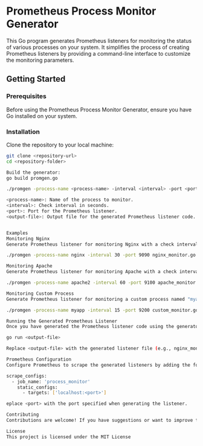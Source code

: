 # Prometheus Process Monitor Generator

This Go program generates Prometheus listeners for monitoring the status of various processes on your system. It simplifies the process of creating Prometheus listeners by providing a command-line interface to customize the monitoring parameters.

## Getting Started

### Prerequisites

Before using the Prometheus Process Monitor Generator, ensure you have Go installed on your system.

### Installation

Clone the repository to your local machine:

```bash
git clone <repository-url>
cd <repository-folder>

Build the generator:
go build promgen.go

./promgen -process-name <process-name> -interval <interval> -port <port> <output-file>

<process-name>: Name of the process to monitor.
<interval>: Check interval in seconds.
<port>: Port for the Prometheus listener.
<output-file>: Output file for the generated Prometheus listener code.


Examples
Monitoring Nginx
Generate Prometheus listener for monitoring Nginx with a check interval of 30 seconds and on port 9090:

./promgen -process-name nginx -interval 30 -port 9090 nginx_monitor.go

Monitoring Apache
Generate Prometheus listener for monitoring Apache with a check interval of 60 seconds and on port 9100:

./promgen -process-name apache2 -interval 60 -port 9100 apache_monitor.go

Monitoring Custom Process
Generate Prometheus listener for monitoring a custom process named "myapp" with a check interval of 15 seconds and on port 9200:

./promgen -process-name myapp -interval 15 -port 9200 custom_monitor.go

Running the Generated Prometheus Listener
Once you have generated the Prometheus listener code using the generator, you can run it using the following command:

go run <output-file>

Replace <output-file> with the generated listener file (e.g., nginx_monitor.go, apache_monitor.go, or custom_monitor.go).

Prometheus Configuration
Configure Prometheus to scrape the generated listeners by adding the following to your prometheus.yml:

scrape_configs:
  - job_name: 'process_monitor'
    static_configs:
      - targets: ['localhost:<port>']

eplace <port> with the port specified when generating the listener.

Contributing
Contributions are welcome! If you have suggestions or want to improve the generator, please create an issue or submit a pull request.

License
This project is licensed under the MIT License



